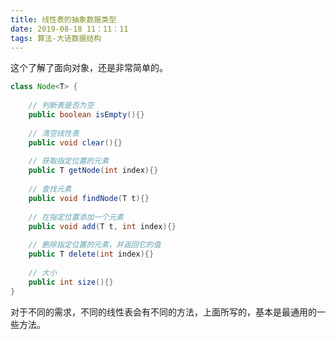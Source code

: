 ```yaml
---
title: 线性表的抽象数据类型
date: 2019-08-18 11：11：11
tags: 算法-大话数据结构
---
```


这个了解了面向对象，还是非常简单的。

```java
class Node<T> {
    
    // 判断表是否为空
    public boolean isEmpty(){}
    
    // 清空线性表
    public void clear(){}
    
    // 获取指定位置的元素
    public T getNode(int index){}
    
    // 查找元素
    public void findNode(T t){}
    
    // 在指定位置添加一个元素
    public void add(T t, int index){}
    
    // 删除指定位置的元素，并返回它的值
    public T delete(int index){}
    
    // 大小
    public int size(){}
}
```

对于不同的需求，不同的线性表会有不同的方法，上面所写的，基本是最通用的一些方法。